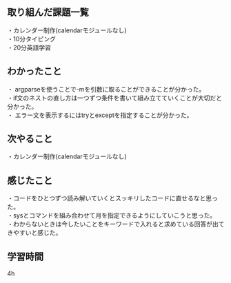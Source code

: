 ## 取り組んだ課題一覧
・カレンダー制作(calendarモジュールなし)
<br>・10分タイピング
<br>・20分英語学習


## わかったこと
・ argparseを使うことで-mを引数に取ることができることが分かった。
<br>・if文のネストの直し方は一つずつ条件を書いて組み立てていくことが大切だと分かった。
<br>・  エラー文を表示するにはtryとexceptを指定することが分かった。
## 次やること
・カレンダー制作(calendarモジュールなし)

## 感じたこと
・コードをひとつずつ読み解いていくとスッキリしたコードに直せるなと思った。
<br>・sysとコマンドを組み合わせて月を指定できるようにしていこうと思った。
<br>・わからないときは今したいことをキーワードで入れると求めている回答が出てきやすいと感じた。

## 学習時間
4h
